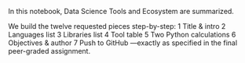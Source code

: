 In this notebook, Data Science Tools and Ecosystem are summarized.

We build the twelve requested pieces step-by-step:
 1  Title & intro
 2  Languages list
 3  Libraries list
 4  Tool table
 5  Two Python calculations
 6  Objectives & author
 7  Push to GitHub
—exactly as specified in the final peer-graded assignment.